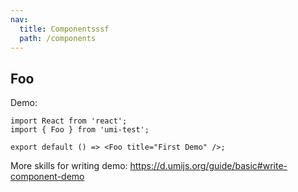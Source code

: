 ```yaml
---
nav:
  title: Componentsssf
  path: /components
---
```


## Foo

Demo:

```tsx
import React from 'react';
import { Foo } from 'umi-test';

export default () => <Foo title="First Demo" />;
```

More skills for writing demo: https://d.umijs.org/guide/basic#write-component-demo

